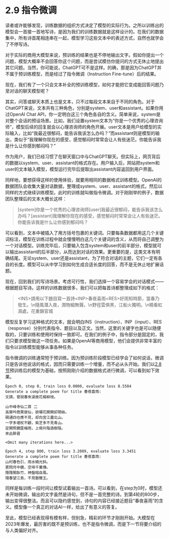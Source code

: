 # 2.9 指令微调

读者或许能够发现，训练数据的组织方式决定了模型的实际行为。之所以训练出的模型会一首接一首地写诗，是因为我们的训练数据就是这样设计的。在我们的数据集中，所有诗首尾相连串在一起，模型学习这些文本中的表述方式，自然也就学会了不停写诗。

对于实际的商用大模型来说，预训练的结果也是不停地输出文字。假如你提出一个问题，模型大概率不会回答你这个问题，而是尝试模仿你提问的方式无休止地提出其它问题。当然，你可能说，ChatGPT可不是这样。的确，那是因为ChatGPT并不属于预训练模型，而是经过了指令微调（Instruction Fine-tune）后的结果。

现在，我们有了一个只会文本补全的预训练模型，如何才能把它变成能回答问题乃至对话的聊天模型呢？

其实，问答或聊天本质上也是文本，只不过每段文本来自于不同的角色。对于ChatGPT来说，文本共有三种角色，分别是system、user和assistant。如果你用过OpenAI Chat API，你一定明白这三个角色各自的含义。简单来说，system是对整个会话的预设场景。比如，我们设置system文本为“你是一个优秀的心理咨询师”，模型后续的回复就会以心理咨询师的角色开展。user文本是用户给模型的实际输入，比如“我最近很郁闷，能告诉我该怎么办吗？”而assistant则是模型的输出，类似于“我理解你现在的感受，感觉郁闷时常常会让人有些迷茫。你能告诉我是什么让你感到郁闷吗？”

作为用户，我们已经习惯了在聊天窗口中与ChatGPT聊天。但实际上，网页背后的数据以system、user、assistant的格式存在。用户输入后，网站把system和user的文本输入模型，模型运行完毕后提取出assistant内容返回到用户界面。

同样地，要想获得这样的使用体验，就要用相同的数据格式训练模型。OpenAI的数据团队会收集大量对话数据，整理成system、user、assistant的格式，然后以同样的方式继续训练模型。此时的训练就叫做指令微调。对于刚刚举的例子，数据团队整理后的文本大概长这样：

> \[system]你是一个优秀的心理咨询师\[user]我最近很郁闷，能告诉我该怎么办吗？\[assistant]我理解你现在的感受，感觉郁闷时常常会让人有些迷茫。你能告诉我是什么让你感到郁闷吗？

可以看到，文本中被插入了用方括号包裹的关键词。只要每条数据都用这几个关键词标注，模型在训练过程中就会慢慢明白这几个关键词的含义，从而将自己调整为一个对话模型。训练完毕后，只要输入包含system和user的前半部分，模型就可以输出assistant的后半部分，从而达到对话的效果。更重要的是，这类文本有明确结尾。无论system、user还是assistant，为了符合对话的主题，它们一定有各自的长度。模型可以从中学习到如何生成合适长度的回答，而不是无休止地扩展话题。

现在，回到我们的写诗场景。考虑可行性，我们选择一个容易学会的对话模式——根据题目写诗。这样的训练数据很多，我们可以把每首诗都整理成如下的格式：

> \<INS>請用以下題目寫一首詩\<INP>春夜喜雨\<RES>好雨知時節，當春乃發生。\n隨風潛入夜，潤物細無聲。\n野徑雲俱黑，江船火獨明。\n曉看紅濕處，花重錦官城

模型反复学习这种格式的文本，就会明白INS（instruction）、INP（input）、RES（response）分别代表指令、题目以及正文。当然，这里的关键字也是可以随便取的，只要训练和使用时保持一致即可。在我们的例子中，指令部分是固定的，我们只要求模型做这一项任务。如果是OpenAI等商用模型，他们会提供非常丰富的指令以训练模型能够从事各种任务。

指令微调的训练通常短于预训练。因为预训练阶段模型已经学会了如何说话，微调只是告诉他说话的格式，因而只需要训练一个增量，而不必从头开始。我们以[2.8节](2.8-yu-xun-lian.md)预训练后的模型为基础，按照刚刚介绍的数据格式进行微调，可以看到如下效果。

```
Epoch 0, step 0, train loss 0.0000, evaluate loss 8.5504
Generate a complete poem for title 春夜喜雨:
文請，曾說春來淚故花楊柳枝。

山中峰寺仙二首 二
高齋吟商賈居仙，欲嘯花開開却閉絲。
硯通四也應不見，却向宮江盡北山。
一字多堪杖不顧，紫芝多不見青山。
定開照鏡匳梅雨，上倚升階遶樹陰。
來此醉君

<Omit many iterations here...>

Epoch 4, step 800, train loss 3.2089, evaluate loss 3.3451
Generate a complete poem for title 春夜喜雨:
山村春色引，雨水曉光斜。
更問月中鏡，空啼千萬傳。
隱隱閑臥竹，神盤暗自風。
殘春望江島，不見磬聲王。
```

同样是每训练一段时间让模型试着输出一首诗。可以看到，在step为0时，模型还未开始微调，输出的文字虽然是诗句，但不是一首完整的诗。到第4轮的800步，输出变得很整洁。而且可以隐约感觉到，诗句的内容已经接近题目“春夜喜雨”的含义。模型像一个真正的对话AI一样，给出了有意义的答复。

至此，模型已经表现得有模有样，但别急，精彩的环节才刚刚开始。大模型在2023年爆发，最厉害的既不是预训练，也不是指令微调，而是下一节将要介绍的与人类偏好对齐。
